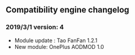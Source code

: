 ## Compatibility engine changelog

### 2019/3/1 version: 4

- Module update : Tao FanFan 1.2.1
- New module: OnePlus AODMOD 1.0


